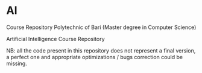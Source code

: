 # AI

Course Repository Polytechnic of Bari (Master degree in Computer Science)

Artificial Intelligence Course Repository

NB: all the code present in this repository does not represent a final version, a perfect one 
and appropriate optimizations / bugs correction could be missing.
